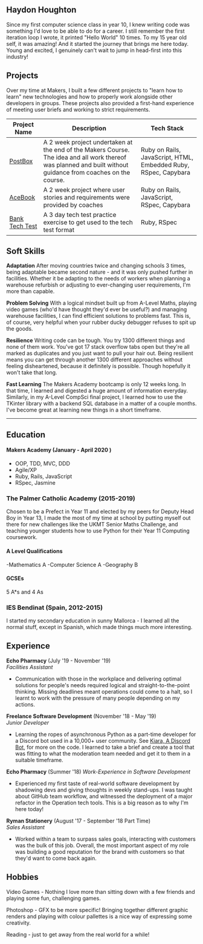 ## Haydon Houghton

Since my first computer science class in year 10, I knew writing code was something I'd love to be able to do for a career. I still remember the first iteration loop I wrote, it printed "Hello World" 10 times. To my 15 year old self, it was amazing! And it started the journey that brings me here today. Young and excited, I genuinely can't wait to jump in head-first into this industry!

## Projects
Over my time at Makers, I built a few different projects to "learn how to learn" new technologies and how to properly work alongside other developers in groups. These projects also provided a first-hand experience of meeting user briefs and working to strict requirements.

| Project Name | Description | Tech Stack |
|---|---|---|
| [PostBox](https://github.com/Kefuri/MakersPostBox) | A 2 week project undertaken at the end of the Makers Course. The idea and all work thereof was planned and built without guidance from coaches on the course.  | Ruby on Rails, JavaScript, HTML, Embedded Ruby, RSpec, Capybara |
| [AceBook](https://github.com/Kefuri/acebook-catflap) | A 2 week project where user stories and requirements were provided by coaches | Ruby on Rails, JavaScript, RSpec, Capybara  |
| [Bank Tech Test](https://github.com/Kefuri/MakersBankTechTest) | A 3 day tech test practice exercise to get used to the tech test format | Ruby, RSpec |


## Soft Skills
**Adaptation**
After moving countries twice and changing schools 3 times, being adaptable became second nature - and it was only pushed further in facilities. Whether it be adapting to the needs of workers when planning a warehouse refurbish or adjusting to ever-changing user requirements, I'm more than capable.

**Problem Solving**
With a logical mindset built up from A-Level Maths, playing video games (who'd have thought they'd ever be useful?) and managing warehouse facilities, I can find efficient solutions to problems fast. This is, of course, very helpful when your rubber ducky debugger refuses to spit up the goods.

**Resilience**
Writing code can be tough. You try 1300 different things and none of them work. You've got 17 stack overflow tabs open but they're all marked as duplicates and you just want to pull your hair out. Being resilient means you can get through another 1300 different approaches without feeling disheartened, because it definitely is possible. Though hopefully it won't take that long.

**Fast Learning**
The Makers Academy bootcamp is only 12 weeks long. In that time, I learned and digested a huge amount of information everyday. Similarly, in my A-Level CompSci final project, I learned how to use the TKinter library with a backend SQL database in a matter of a couple months. I've become great at learning new things in a short timeframe.
****


## Education

#### Makers Academy (January - April 2020 )

- OOP, TDD, MVC, DDD
- Agile/XP
- Ruby, Rails, JavaScript
- RSpec, Jasmine

### The Palmer Catholic Academy (2015-2019)

Chosen to be a Prefect in Year 11 and elected by my peers for Deputy Head Boy in Year 13,
I made the most of my time at school by putting myself out there for new challenges like the UKMT
Senior Maths Challenge, and teaching younger students how to use Python for their Year 11 Computing 
coursework.

#### A Level Qualifications
-Mathematics A
-Computer Science  A
-Geography B
 
#### GCSEs
5 A\*s and 4 As
  
### IES Bendinat (Spain, 2012-2015)

I started my secondary education in sunny Mallorca - I learned all the normal stuff, except in Spanish, which made things much more interesting.

## Experience

**Echo Pharmacy** (July '19 - November '19)    
*Facilities Assistant* 
- Communication with those in the workplace and delivering optimal solutions for people's needs
required logical and straight-to-the-point thinking. Missing deadlines meant operations could come to a halt, 
so I learnt to work with the pressure of many people depending on my actions.

**Freelance Software Development** (November '18 - May '19)     
*Junior Developer*
- Learning the ropes of asynchronous Python as a part-time developer for a Discord bot used in a 10,000+ user community. See [Kiara, A Discord Bot](https://github.com/Nekorooni/Kiara), for more on the code. I learned to take a brief and create a tool that was fitting to what the moderation team needed and get it to them in a suitable timeframe.

**Echo Pharmacy** (Summer '18)
*Work-Experience in Software Development*
- Experienced my first taste of real-world software development by shadowing devs and giving thoughts in weekly stand-ups. I was taught about GitHub team workflow, and witnessed the deployment of a major refactor in the Operation tech tools. This is a big reason as to why I'm here today!

**Ryman Stationery** (August '17 - September '18 Part Time)     
*Sales Assistant*  
- Worked within a team to surpass sales goals, interacting with customers was the bulk of this job. 
Overall, the most important aspect of my role was building a good reputation for the brand with customers so 
that they'd want to come back again.


## Hobbies

Video Games - Nothing I love more than sitting down with a few friends and playing some fun, challenging games.

Photoshop - GFX to be more specific! Bringing together different graphic renders and playing with colour pallettes is a nice way of expressing some creativity.

Reading - just to get away from the real world for a while!


